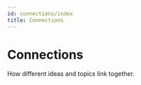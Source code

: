 ```yaml
---
id: connections/index
title: Connections
---
```

# Connections

How different ideas and topics link together.
